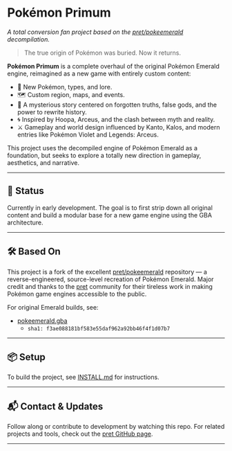 # Pokémon Primum

*A total conversion fan project based on the [pret/pokeemerald](https://github.com/pret/pokeemerald) decompilation.*

> The true origin of Pokémon was buried. Now it returns.

**Pokémon Primum** is a complete overhaul of the original Pokémon Emerald engine, reimagined as a new game with entirely custom content:

- 🧠 New Pokémon, types, and lore.
- 🗺️ Custom region, maps, and events.
- 🔮 A mysterious story centered on forgotten truths, false gods, and the power to rewrite history.
- 🌀 Inspired by Hoopa, Arceus, and the clash between myth and reality.
- ⚔️ Gameplay and world design influenced by Kanto, Kalos, and modern entries like Pokémon Violet and Legends: Arceus.

This project uses the decompiled engine of Pokémon Emerald as a foundation, but seeks to explore a totally new direction in gameplay, aesthetics, and narrative.

---

## 🚧 Status

Currently in early development. The goal is to first strip down all original content and build a modular base for a new game engine using the GBA architecture.

---

## 🛠️ Based On

This project is a fork of the excellent [pret/pokeemerald](https://github.com/pret/pokeemerald) repository — a reverse-engineered, source-level recreation of Pokémon Emerald. Major credit and thanks to the [pret](https://pret.github.io/) community for their tireless work in making Pokémon game engines accessible to the public.

For original Emerald builds, see:
* [pokeemerald.gba](https://datomatic.no-intro.org/index.php?page=show_record&s=23&n=1961)
  - `sha1: f3ae088181bf583e55daf962a92bb46f4f1d07b7`

---

## 📦 Setup

To build the project, see [INSTALL.md](INSTALL.md) for instructions.

---

## 📬 Contact & Updates

Follow along or contribute to development by watching this repo. For related projects and tools, check out the [pret GitHub page](https://pret.github.io/).

---

